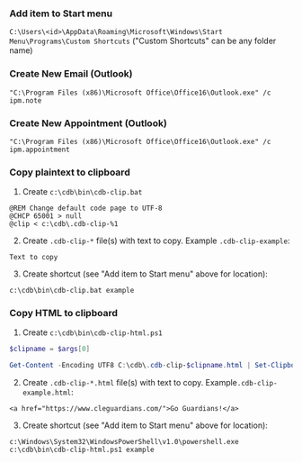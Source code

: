 ### Add item to Start menu
`C:\Users\<id>\AppData\Roaming\Microsoft\Windows\Start Menu\Programs\Custom Shortcuts`
("Custom Shortcuts" can be any folder name)

### Create New Email (Outlook)
`"C:\Program Files (x86)\Microsoft Office\Office16\Outlook.exe" /c ipm.note`

### Create New Appointment (Outlook)
`"C:\Program Files (x86)\Microsoft Office\Office16\Outlook.exe" /c ipm.appointment`

### Copy plaintext to clipboard

1. Create `c:\cdb\bin\cdb-clip.bat`
```batch
@REM Change default code page to UTF-8
@CHCP 65001 > null
@clip < c:\cdb\.cdb-clip-%1
```

2. Create `.cdb-clip-*` file(s) with text to copy.  Example `.cdb-clip-example`:
```
Text to copy
```

3. Create shortcut (see "Add item to Start menu" above for location): 
```
c:\cdb\bin\cdb-clip.bat example
```

### Copy HTML to clipboard
<!-- Refs:
https://superuser.com/a/912713
https://stackoverflow.com/a/58556998
-->

1. Create `c:\cdb\bin\cdb-clip-html.ps1`
```powershell
$clipname = $args[0]

Get-Content -Encoding UTF8 C:\cdb\.cdb-clip-$clipname.html | Set-Clipboard -AsHtml
```

2. Create `.cdb-clip-*.html` file(s) with text to copy.  Example`.cdb-clip-example.html`:
```
<a href="https://www.cleguardians.com/">Go Guardians!</a>
```

3. Create shortcut (see "Add item to Start menu" above for location): 
```
c:\Windows\System32\WindowsPowerShell\v1.0\powershell.exe c:\cdb\bin\cdb-clip-html.ps1 example
```

